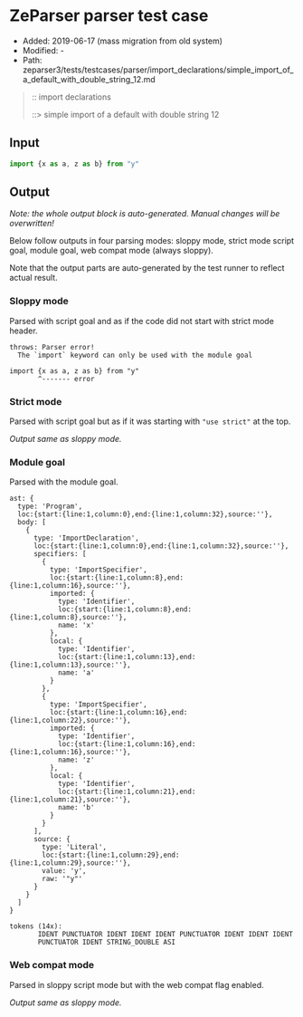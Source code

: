 # ZeParser parser test case

- Added: 2019-06-17 (mass migration from old system)
- Modified: -
- Path: zeparser3/tests/testcases/parser/import_declarations/simple_import_of_a_default_with_double_string_12.md

> :: import declarations
>
> ::> simple import of a default with double string 12

## Input

`````js
import {x as a, z as b} from "y"
`````

## Output

_Note: the whole output block is auto-generated. Manual changes will be overwritten!_

Below follow outputs in four parsing modes: sloppy mode, strict mode script goal, module goal, web compat mode (always sloppy).

Note that the output parts are auto-generated by the test runner to reflect actual result.

### Sloppy mode

Parsed with script goal and as if the code did not start with strict mode header.

`````
throws: Parser error!
  The `import` keyword can only be used with the module goal

import {x as a, z as b} from "y"
       ^------- error
`````

### Strict mode

Parsed with script goal but as if it was starting with `"use strict"` at the top.

_Output same as sloppy mode._

### Module goal

Parsed with the module goal.

`````
ast: {
  type: 'Program',
  loc:{start:{line:1,column:0},end:{line:1,column:32},source:''},
  body: [
    {
      type: 'ImportDeclaration',
      loc:{start:{line:1,column:0},end:{line:1,column:32},source:''},
      specifiers: [
        {
          type: 'ImportSpecifier',
          loc:{start:{line:1,column:8},end:{line:1,column:16},source:''},
          imported: {
            type: 'Identifier',
            loc:{start:{line:1,column:8},end:{line:1,column:8},source:''},
            name: 'x'
          },
          local: {
            type: 'Identifier',
            loc:{start:{line:1,column:13},end:{line:1,column:13},source:''},
            name: 'a'
          }
        },
        {
          type: 'ImportSpecifier',
          loc:{start:{line:1,column:16},end:{line:1,column:22},source:''},
          imported: {
            type: 'Identifier',
            loc:{start:{line:1,column:16},end:{line:1,column:16},source:''},
            name: 'z'
          },
          local: {
            type: 'Identifier',
            loc:{start:{line:1,column:21},end:{line:1,column:21},source:''},
            name: 'b'
          }
        }
      ],
      source: {
        type: 'Literal',
        loc:{start:{line:1,column:29},end:{line:1,column:29},source:''},
        value: 'y',
        raw: '"y"'
      }
    }
  ]
}

tokens (14x):
       IDENT PUNCTUATOR IDENT IDENT IDENT PUNCTUATOR IDENT IDENT IDENT
       PUNCTUATOR IDENT STRING_DOUBLE ASI
`````


### Web compat mode

Parsed in sloppy script mode but with the web compat flag enabled.

_Output same as sloppy mode._
